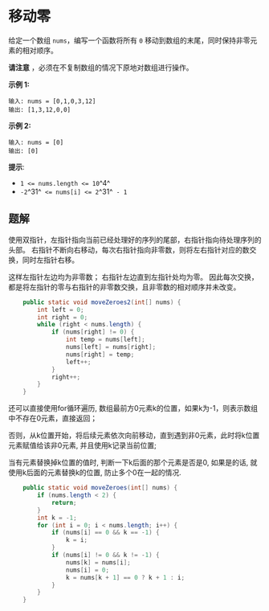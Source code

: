 # 移动零

给定一个数组 `nums`，编写一个函数将所有 `0` 移动到数组的末尾，同时保持非零元素的相对顺序。

**请注意** ，必须在不复制数组的情况下原地对数组进行操作。

**示例 1:**

    输入: nums = [0,1,0,3,12]
    输出: [1,3,12,0,0]

**示例 2:**

    输入: nums = [0]
    输出: [0]

**提示**:

*   `1 <= nums.length <= 10`^4^
*   `-2`^31^` <= nums[i] <= 2`^31^` - 1`



## 题解

使用双指针，左指针指向当前已经处理好的序列的尾部，右指针指向待处理序列的头部。 右指针不断向右移动，每次右指针指向非零数，则将左右指针对应的数交换，同时左指针右移。

这样左指针左边均为非零数； 右指针左边直到左指针处均为零。 因此每次交换，都是将左指针的零与右指针的非零数交换，且非零数的相对顺序并未改变。

```java
	public static void moveZeroes2(int[] nums) {
        int left = 0;
        int right = 0;
        while (right < nums.length) {
            if (nums[right] != 0) {
                int temp = nums[left];
                nums[left] = nums[right];
                nums[right] = temp;
                left++;
            }
            right++;
        }
    }
```

还可以直接使用for循环遍历, 数组最前方0元素k的位置，如果k为-1，则表示数组中不存在0元素，直接返回；

否则，从k位置开始，将后续元素依次向前移动，直到遇到非0元素，此时将k位置元素赋值给该非0元素, 并且使用k记录当前位置;

当有元素替换掉k位置的值时, 判断一下k后面的那个元素是否是0, 如果是的话, 就使用k后面的元素替换k的位置, 防止多个0在一起的情况.

```java
	public static void moveZeroes(int[] nums) {
        if (nums.length < 2) {
            return;
        }
        int k = -1;
        for (int i = 0; i < nums.length; i++) {
            if (nums[i] == 0 && k == -1) {
                k = i;
            }
            if (nums[i] != 0 && k != -1) {
                nums[k] = nums[i];
                nums[i] = 0;
                k = nums[k + 1] == 0 ? k + 1 : i;
            }
        }
    }
```

